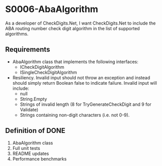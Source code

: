 # S0006-AbaAlgorithm

As a developer of CheckDigits.Net, I want CheckDigits.Net to include the ABA
routing number check digit algorithm in the list of supported algorithms.

## Requirements

* AbaAlgorithm class that implements the following interfaces:
	- ICheckDigitAlgorithm
	- ISingleCheckDigitAlgorithm
* Resiliency. Invalid input should not throw an exception and instead should simply return Boolean false to indicate failure. Invalid input will include:
	- null
	- String.Empty
	- Strings of invalid length (8 for TryGenerateCheckDigit and 9 for Validate)
	- Strings containing non-digit characters (i.e. not 0-9).

## Definition of DONE

1. AbaAlgorithm class
1. Full unit tests
1. README updates
1. Performance benchmarks